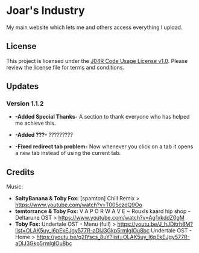 # Joar's Industry

My main website which lets me and others access everything I upload.

## License

This project is licensed under the [J04R Code Usage License v1.0](LICENSE.md). Please review the license file for terms and conditions.

## Updates

### Version 1.1.2

- **-Added Special Thanks-**
   A section to thank everyone who has helped me achieve this.

- **-Added ???-**
   ?????????

- **-Fixed redirect tab problem-**
   Now whenever you click on a tab it opens a new tab instead of using the current tab.

## Credits

Music: 
- **SaltyBanana & Toby Fox:**
  [spamton] Chill Remix > https://www.youtube.com/watch?v=T005czdQ9Oo
- **temtorrance & Toby Fox:**
  V A P O R W A V E ~ Rouxls kaard hip shop - Deltarune OST > https://www.youtube.com/watch?v=Ag1xkddZ0gM
- **Toby Fox:**
  Undertale OST - Menu (full) > https://youtu.be/J_hJDitrh8M?list=OLAK5uy_l6pEkEJgy577R-aDlJ3Gkp5rmlgIOu8bc
  Undertale OST - Home > https://youtu.be/q2IYscs_8uY?list=OLAK5uy_l6pEkEJgy577R-aDlJ3Gkp5rmlgIOu8bc
